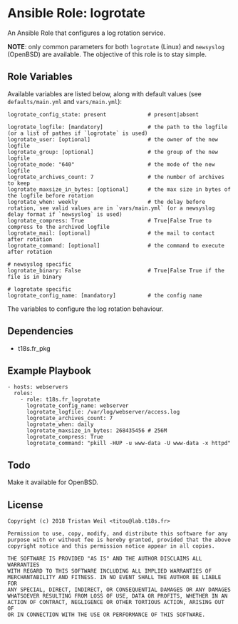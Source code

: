 # Ansible Role: logrotate

An Ansible Role that configures a log rotation service.

**NOTE**: only common parameters for both `logrotate` (Linux) and `newsyslog` (OpenBSD) are available.
The objective of this role is to stay simple.

## Role Variables

Available variables are listed below, along with default values (see `defaults/main.yml` and `vars/main.yml`):

    logrotate_config_state: present             # present|absent

    logrotate_logfile: [mandatory]              # the path to the logfile (or a list of pathes if `logrotate` is used)
    logrotate_user: [optional]                  # the owner of the new logfile
    logrotate_group: [optional]                 # the group of the new logfile
    logrotate_mode: "640"                       # the mode of the new logfile
    logrotate_archives_count: 7                 # the number of archives to keep
    logrotate_maxsize_in_bytes: [optional]      # the max size in bytes of the logfile before rotation
    logrotate_when: weekly                      # the delay before rotation, see valid values are in `vars/main.yml` (or a newsyslog delay format if `newsyslog` is used)
    logrotate_compress: True                    # True|False True to compress to the archived logfile
    logrotate_mail: [optional]                  # the mail to contact after rotation
    logrotate_command: [optional]               # the command to execute after rotation
    
    # newsyslog specific
    logrotate_binary: False                     # True|False True if the file is in binary

    # logrotate specific
    logrotate_config_name: [mandatory]          # the config name

The variables to configure the log rotation behaviour.

## Dependencies

- t18s.fr_pkg

## Example Playbook

    - hosts: webservers
      roles:
        - role: t18s.fr_logrotate
          logrotate_config_name: webserver
          logrotate_logfile: /var/log/webserver/access.log
          logrotate_archives_count: 7
          logrotate_when: daily
          logrotate_maxsize_in_bytes: 268435456 # 256M
          logrotate_compress: True
          logrotate_command: "pkill -HUP -u www-data -U www-data -x httpd"

## Todo

Make it available for OpenBSD.

## License

```
Copyright (c) 2018 Tristan Weil <titou@lab.t18s.fr>

Permission to use, copy, modify, and distribute this software for any
purpose with or without fee is hereby granted, provided that the above
copyright notice and this permission notice appear in all copies.

THE SOFTWARE IS PROVIDED "AS IS" AND THE AUTHOR DISCLAIMS ALL WARRANTIES
WITH REGARD TO THIS SOFTWARE INCLUDING ALL IMPLIED WARRANTIES OF
MERCHANTABILITY AND FITNESS. IN NO EVENT SHALL THE AUTHOR BE LIABLE FOR
ANY SPECIAL, DIRECT, INDIRECT, OR CONSEQUENTIAL DAMAGES OR ANY DAMAGES
WHATSOEVER RESULTING FROM LOSS OF USE, DATA OR PROFITS, WHETHER IN AN
ACTION OF CONTRACT, NEGLIGENCE OR OTHER TORTIOUS ACTION, ARISING OUT OF
OR IN CONNECTION WITH THE USE OR PERFORMANCE OF THIS SOFTWARE.
```
